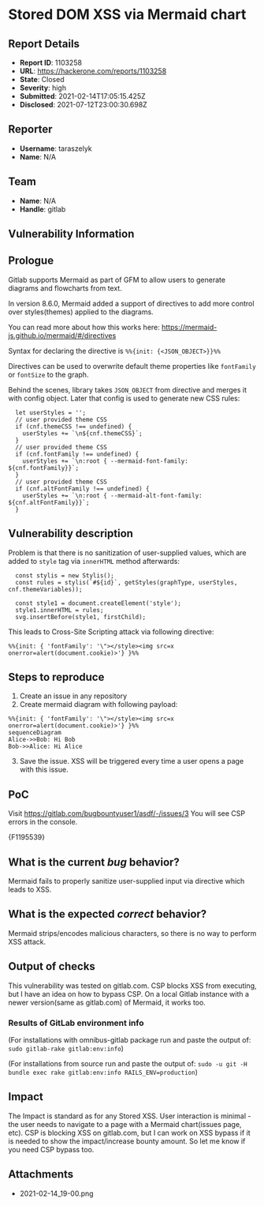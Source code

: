 # Stored DOM XSS via Mermaid chart

## Report Details
- **Report ID**: 1103258
- **URL**: https://hackerone.com/reports/1103258
- **State**: Closed
- **Severity**: high
- **Submitted**: 2021-02-14T17:05:15.425Z
- **Disclosed**: 2021-07-12T23:00:30.698Z

## Reporter
- **Username**: taraszelyk
- **Name**: N/A

## Team
- **Name**: N/A
- **Handle**: gitlab

## Vulnerability Information
## Prologue

Gitlab supports Mermaid as part of GFM to allow users to generate diagrams and flowcharts from text.

In version 8.6.0, Mermaid added a support of directives to add more control over styles(themes) applied to the diagrams.

You can read more about how this works here: https://mermaid-js.github.io/mermaid/#/directives

Syntax for declaring the directive is `%%{init: {<JSON_OBJECT>}}%%`

Directives can be used to overwrite default theme properties like `fontFamily` or `fontSize` to the graph.

Behind the scenes, library takes `JSON_OBJECT` from directive and merges it with config object. Later that config is used to generate new CSS rules:

```
  let userStyles = '';
  // user provided theme CSS
  if (cnf.themeCSS !== undefined) {
    userStyles += `\n${cnf.themeCSS}`;
  }
  // user provided theme CSS
  if (cnf.fontFamily !== undefined) {
    userStyles += `\n:root { --mermaid-font-family: ${cnf.fontFamily}}`;
  }
  // user provided theme CSS
  if (cnf.altFontFamily !== undefined) {
    userStyles += `\n:root { --mermaid-alt-font-family: ${cnf.altFontFamily}}`;
  }
```

## Vulnerability description

Problem is that there is no sanitization of user-supplied values, which are added to `style` tag via `innerHTML` method afterwards:
```
  const stylis = new Stylis();
  const rules = stylis(`#${id}`, getStyles(graphType, userStyles, cnf.themeVariables));

  const style1 = document.createElement('style');
  style1.innerHTML = rules;
  svg.insertBefore(style1, firstChild);
```

This leads to Cross-Site Scripting attack via following directive:
```
%%{init: { 'fontFamily': '\"></style><img src=x onerror=alert(document.cookie)>'} }%%
```
## Steps to reproduce

1. Create an issue in any repository
2. Create mermaid diagram with following payload:
```
%%{init: { 'fontFamily': '\"></style><img src=x onerror=alert(document.cookie)>'} }%%
sequenceDiagram
Alice->>Bob: Hi Bob
Bob->>Alice: Hi Alice
```

3. Save the issue. XSS will be triggered every time a user opens a page with this issue.

## PoC
Visit https://gitlab.com/bugbountyuser1/asdf/-/issues/3
You will see CSP errors in the console. 

{F1195539}

## What is the current *bug* behavior?

Mermaid fails to properly sanitize user-supplied input via directive which leads to XSS.

## What is the expected *correct* behavior?

Mermaid strips/encodes malicious characters, so there is no way to perform XSS attack.

## Output of checks

This vulnerability was tested on gitlab.com. CSP blocks XSS from executing, but I have an idea on how to bypass CSP.
On a local Gitlab instance with a newer version(same as gitlab.com) of Mermaid, it works too.

### Results of GitLab environment info

(For installations with omnibus-gitlab package run and paste the output of:
`sudo gitlab-rake gitlab:env:info`)

(For installations from source run and paste the output of:
`sudo -u git -H bundle exec rake gitlab:env:info RAILS_ENV=production`)

## Impact

The Impact is standard as for any Stored XSS. User interaction is minimal - the user needs to navigate to a page with a Mermaid chart(issues page, etc). CSP is blocking XSS on gitlab.com, but I can work on XSS bypass if it is needed to show the impact/increase bounty amount. So let me know if you need CSP bypass too.

## Attachments
- 2021-02-14_19-00.png
